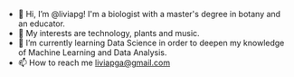 - 👋 Hi, I’m @liviapg! I'm a biologist with a master's degree in botany and an educator. 
- 👀 My interests are technology, plants and music.  
- 🌱 I’m currently learning Data Science in order to deepen my knowledge of Machine Learning and Data Analysis. 
- 📫 How to reach me liviapga@gmail.com


<!---
liviapg/liviapg is a ✨ special ✨ repository because its `README.md` (this file) appears on your GitHub profile.
You can click the Preview link to take a look at your changes.
--->
